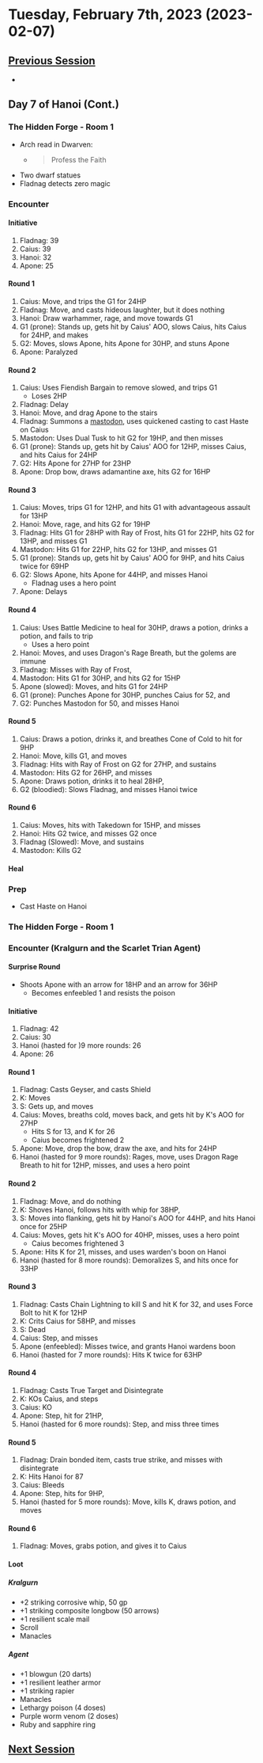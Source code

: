 # Tuesday, February 7th, 2023 (2023-02-07)

## [Previous Session](./2023-01-31.md)

- 

## Day 7 of Hanoi (Cont.)

### The Hidden Forge - Room 1

- Arch read in Dwarven:
   - >Profess the Faith
- Two dwarf statues 
- Fladnag detects zero magic

### Encounter 

#### Initiative

1. Fladnag: 39
1. Caius: 39
1. Hanoi: 32
1. Apone: 25

#### Round 1

1. Caius: Move, and trips the G1 for 24HP
1. Fladnag: Move, and casts hideous laughter, but it does nothing
1. Hanoi: Draw warhammer, rage, and move towards G1
1. G1 (prone): Stands up, gets hit by Caius' AOO, slows Caius, hits Caius for 24HP, and makes 
1. G2: Moves, slows Apone, hits Apone for 30HP, and stuns Apone
1. Apone: Paralyzed

#### Round 2

1. Caius: Uses Fiendish Bargain to remove slowed, and trips G1
   - Loses 2HP
1. Fladnag: Delay
1. Hanoi: Move, and drag Apone to the stairs
1. Fladnag: Summons a [mastodon](https://2e.aonprd.com/Monsters.aspx?ID=668), uses quickened casting to cast Haste on Caius
1. Mastodon: Uses Dual Tusk to hit G2 for 19HP, and then misses
1. G1 (prone): Stands up, gets hit by Caius' AOO for 12HP, misses Caius, and hits Caius for 24HP
1. G2: Hits Apone for 27HP for 23HP
1. Apone: Drop bow, draws adamantine axe, hits G2 for 16HP

#### Round 3

1. Caius: Moves, trips G1 for 12HP, and hits G1 with advantageous assault for 13HP
1. Hanoi: Move, rage, and hits G2 for 19HP
1. Fladnag: Hits G1 for 28HP with Ray of Frost, hits G1 for 22HP, hits G2 for 13HP, and misses G1
1. Mastodon: Hits G1 for 22HP, hits G2 for 13HP, and misses G1
1. G1 (prone): Stands up, gets hit by Caius' AOO for 9HP, and hits Caius twice for 69HP
1. G2: Slows Apone, hits Apone for 44HP, and misses Hanoi
   - Fladnag uses a hero point
1. Apone: Delays

#### Round 4

1. Caius: Uses Battle Medicine to heal for 30HP, draws a potion, drinks a potion, and fails to trip
   - Uses a hero point
1. Hanoi: Moves, and uses Dragon's Rage Breath, but the golems are immune
1. Fladnag: Misses with Ray of Frost, 
1. Mastodon: Hits G1 for 30HP, and hits G2 for 15HP
1. Apone (slowed): Moves, and hits G1 for 24HP
1. G1 (prone): Punches Apone for 30HP, punches Caius for 52, and
1. G2: Punches Mastodon for 50, and misses Hanoi


#### Round 5

1. Caius: Draws a potion, drinks it, and breathes Cone of Cold to hit for 9HP
1. Hanoi: Move, kills G1, and moves
1. Fladnag: Hits with Ray of Frost on G2 for 27HP, and sustains
1. Mastodon: Hits G2 for 26HP, and misses
1. Apone: Draws potion, drinks it to heal 28HP, 
1. G2 (bloodied): Slows Fladnag, and misses Hanoi twice

#### Round 6

1. Caius: Moves, hits with Takedown for 15HP, and misses
1. Hanoi: Hits G2 twice, and misses G2 once
1. Fladnag (Slowed): Move, and sustains
1. Mastodon: Kills G2

#### Heal 

### Prep

- Cast Haste on Hanoi

### The Hidden Forge - Room 1

### Encounter (Kralgurn and the Scarlet Trian Agent)

#### Surprise Round

- Shoots Apone with an arrow for 18HP and an arrow for 36HP
   - Becomes enfeebled 1 and resists the poison

#### Initiative

1. Fladnag: 42
1. Caius: 30
1. Hanoi (hasted for )9 more rounds: 26
1. Apone: 26

#### Round 1

1. Fladnag: Casts Geyser, and casts Shield
1. K: Moves
1. S: Gets up, and moves
1. Caius: Moves, breaths cold, moves back, and gets hit by K's AOO for 27HP
   - Hits S for 13, and K for 26
   - Caius becomes frightened 2
1. Apone: Move, drop the bow, draw the axe, and hits for 24HP
1. Hanoi (hasted for 9 more rounds): Rages, move, uses Dragon Rage Breath to hit for 12HP, misses, and uses a hero point

#### Round 2

1. Fladnag: Move, and do nothing
1. K: Shoves Hanoi, follows hits with whip for 38HP, 
1. S: Moves into flanking, gets hit by Hanoi's AOO for 44HP, and hits Hanoi once for 25HP
1. Caius: Moves, gets hit K's AOO for 40HP, misses, uses a hero point
   - Caius becomes frightened 3
1. Apone: Hits K for 21, misses, and uses warden's boon on Hanoi
1. Hanoi (hasted for 8 more rounds): Demoralizes S, and hits once for 33HP

#### Round 3

1. Fladnag: Casts Chain Lightning to kill S and hit K for 32, and uses Force Bolt to hit K for 12HP
1. K: Crits Caius for 58HP, and misses
1. S: Dead
1. Caius: Step, and misses
1. Apone (enfeebled): Misses twice, and grants Hanoi wardens boon
1. Hanoi (hasted for 7 more rounds): Hits K twice for 63HP

#### Round 4

1. Fladnag: Casts True Target and Disintegrate
1. K: KOs Caius, and steps
1. Caius: KO
1. Apone: Step, hit for 21HP, 
1. Hanoi (hasted for 6 more rounds): Step, and miss three times

#### Round 5

1. Fladnag: Drain bonded item, casts true strike, and misses with disintegrate
1. K: Hits Hanoi for 87
1. Caius: Bleeds
1. Apone: Step, hits for 9HP, 
1. Hanoi (hasted for 5 more rounds): Move, kills K, draws potion, and moves

#### Round 6

1. Fladnag: Moves, grabs potion, and gives it to Caius

#### Loot

##### Kralgurn

- +2 striking corrosive whip, 50 gp
- +1 striking composite longbow (50 arrows)
- +1 resilient scale mail
- Scroll
- Manacles

##### Agent

- +1 blowgun (20 darts)
- +1 resilient leather armor
- +1 striking rapier
- Manacles
- Lethargy poison (4 doses)
- Purple worm venom (2 doses)
- Ruby and sapphire ring

## [Next Session](./2023-02-28.md)
